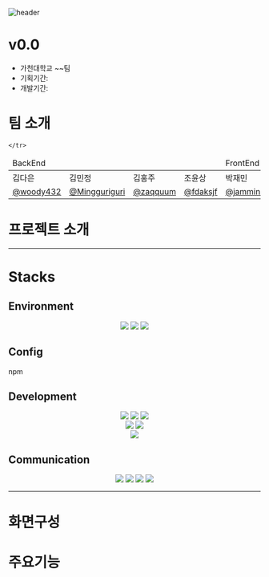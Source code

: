![header](https://capsule-render.vercel.app/api?type=waving&color=auto&height=300&section=header&text=Project_Name&fontSize=90)

#  v0.0
- 가천대학교 ~~팀
- 기획기간: 
- 개발기간: 

# 팀 소개

<table>
	<thead>
    		<td colspan="4">BackEnd</td>
		<td colspan="1">FrontEnd</td>
	</thead>
	<tbody>
  	<tr>
    		<td>김다은</td>
		<td>김민정</td>
		<td>김홍주</td>
		<td>조윤상</td>
		<td>박재민</td>
  	</tr>
   	<tr>
    		<td><a href="https://github.com/fdaksjfj">@woody432</a></td>
		<td><a href="https://github.com/Mingguriguri">@Mingguriguri</a></td>
		<td><a href="https://github.com/zaqquum">@zaqquum</a></td>
		<td><a href="https://github.com/fdaksjf">@fdaksjf</a></td>
		<td><a href="https://github.com/jamminP">@jamminP</a></td>
		
  	</tr>
</tbody>
</table>


# 프로젝트 소개

---

# Stacks
## Environment
<div align="center">
	<img src="https://img.shields.io/badge/git-F05032?style=for-the-badge&logo=git&logoColor=white" />
	<img src="https://img.shields.io/badge/github-181717?style=for-the-badge&logo=github&logoColor=white" />
	<img src="https://img.shields.io/badge/aws-232F3E?style=for-the-badge&logo=Amazon aws&logoColor=white">
</div>

## Config
npm

## Development
<div align="center">
	<img src="https://img.shields.io/badge/Spring-6DB33F?style=for-the-badge&logo=Spring&logoColor=white">
	<img src="https://img.shields.io/badge/JAVA-007396?style=for-the-badge&logo=Java&logoColor=white">
	<img src="https://img.shields.io/badge/Eclipse-2C2255?style=for-the-badge&logo=Eclipse%20IDE&logoColor=white"><br>
	<img src="https://img.shields.io/badge/MySQL-4479A1?style=for-the-badge&logo=MySQL&logoColor=white">
	<img src="https://img.shields.io/badge/Oracle-F80000?style=for-the-badge&logo=Oracle&logoColor=white"><br>
	<img src="https://img.shields.io/badge/React-61DAFB?style=for-the-badge&logo=React&logoColor=white"><br>
</div>


## Communication
<div align="center">
	<img src="https://img.shields.io/badge/slack-4A154B?style=for-the-badge&logo=Slack&logoColor=white" />
	<img src="https://img.shields.io/badge/discord-5865F2?style=for-the-badge&logo=discord&logoColor=white" />
	<img src="https://img.shields.io/badge/jira-0052CC?style=for-the-badge&logo=jira&logoColor=white" />
	<img src="https://img.shields.io/badge/notion-000000?style=for-the-badge&logo=notion&logoColor=white" />
</div>


---
# 화면구성

# 주요기능
